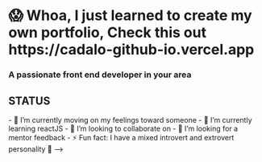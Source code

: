 <H1> 😱 Whoa, I just learned to create my own portfolio, Check this out https://cadalo-github-io.vercel.app </H1> 
<H3> A passionate front end developer in your area <h3>

<h2>STATUS</h2>
- 🔭 I’m currently moving on my feelings toward someone
- 🌱 I’m currently learning reactJS
- 👯 I’m looking to collaborate on 
- 🤔 I’m looking for a mentor feedback
- ⚡ Fun fact: I have a mixed introvert and extrovert personality 🤠
-->

